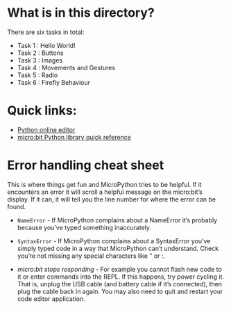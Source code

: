 # What is in this directory?
There are six tasks in total:

* Task 1 : Hello World!
* Task 2 : Buttons
* Task 3 : Images
* Task 4 : Movements and Gestures
* Task 5 : Radio
* Task 6 : Firefly Behaviour

# Quick links:

* [Python online editor](http://python.microbit.org/v/1)
* [micro:bit Python library quick reference](http://microbit-micropython.readthedocs.io/en/latest/index.html)

# Error handling cheat sheet

This is where things get fun and MicroPython tries to be helpful. If it encounters an error it will scroll a helpful message on the micro:bit’s display. If it can, it will tell you the line number for where the error can be found.

* `NameError` - If MicroPython complains about a NameError it’s probably because you’ve typed something inaccurately.

* `SyntaxError` - If MicroPython complains about a SyntaxError you’ve simply typed code in a way that MicroPython can’t understand. Check you’re not missing any special characters like " or :.

* *micro:bit stops responding* - For example you cannot flash new code to it or enter commands into the REPL. If this happens, try power cycling it. That is, unplug the USB cable (and battery cable if it’s connected), then plug the cable back in again. You may also need to quit and restart your code editor application.
